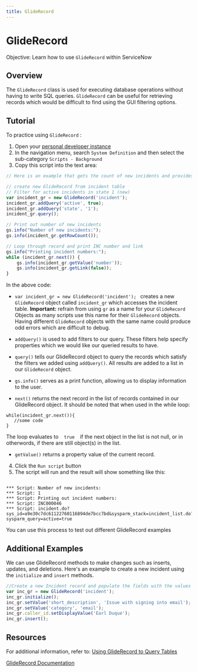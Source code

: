 ```yaml
---
title: GlideRecord
---
```


# GlideRecord

Objective: Learn how to use `GlideRecord` within ServiceNow

## Overview

The `GlideRecord` class is used for executing database operations without having to write SQL queries. `GlideRecord` can be useful for retrieving records which would be difficult to find using the GUI filtering options.

## Tutorial

To practice using `GlideRecord` : 
1. Open your [personal developer instance](https://developer.servicenow.com/app.do#!/instance?wu=true)
2. In the navigation menu, search `System Definition` and then select the sub-category `Scripts - Background`
3. Copy this script into the text area:

```javascript
// Here is an example that gets the count of new incidents and provides the INC number & link

// create new GlideRecord from incident table
// Filter for active incidents in state 1 (new)
var incident_gr = new GlideRecord('incident');
incident_gr.addQuery('active', true);
incident_gr.addQuery('state', '1');
incident_gr.query();

// Print out number of new incidents
gs.info("Number of new incidents:");
gs.info(incident_gr.getRowCount());

// Loop through record and print INC number and link
gs.info("Printing incident numbers:");
while (incident_gr.next()) {
    gs.info(incident_gr.getValue('number'));
    gs.info(incident_gr.getLink(false));
}
```

In the above code:

* ```var incident_gr = new GlideRecord('incident'); ``` creates a new ```GlideRecord``` object called ```incident_gr``` which accesses the incident table. **Important:** refrain from using ```gr``` as a name for your ```GlideRecord``` Objects as many scripts use this name for their ```GlideRecord``` objects. Having different ```GlideRecord``` objects with the same name could produce odd errors which are difficult to debug.

* ```addQuery()``` is used to add filters to our query. These filters help specify properties which we would like our queried results to have.

* ```query()``` tells our GlideRecord object to query the records which satisfy the filters we added using ```addQuery()```. All results are added to a list in our ```GlideRecord``` object.

* ```gs.info()``` serves as a print function, allowing us to display information to the user.

* ```next()``` returns the next record in the list of records contained in our GlideRecord object. It should be noted that when used in the while loop:

```
while(incident_gr.next()){
   //some code
}
```

The loop evaluates to ` ` ` true ` ` ` if the next object in the list is not null, or in otherwords, if there are still object(s) in the list.

* ```getValue()``` returns a property value of the current record.

4. Click the `Run script` button
5. The script will run and the result will show something like this: 

```

*** Script: Number of new incidents: 
*** Script: 1
*** Script: Printing out incident numbers:
*** Script: INC000046
*** Script: incident.do?sys_id=a9e30c7dc61122760116894de7bcc7bd&sysparm_stack=incident_list.do?sysparm_query=active=true
```

You can use this process to test out different GlideRecord examples

## Additional Examples

We can use GlideRecord methods to make changes such as inserts, updates, and deletions.
Here's an example to create a new incident using the `initialize` and `insert` methods.

```javascript
//Create a new Incident record and populate the fields with the values below
var inc_gr = new GlideRecord('incident');
inc_gr.initialize();
inc_gr.setValue('short_description', 'Issue with signing into email');
inc_gr.setValue('category', 'email');
inc_gr.caller_id.setDisplayValue('Earl Duque');
inc_gr.insert();
```

## Resources

For additional information, refer to:
[Using GlideRecord to Query Tables](https://docs.servicenow.com/bundle/madrid-application-development/page/script/server-scripting/concept/c_UsingGlideRecordToQueryTables.html)

[GlideRecord Documentation](https://docs.servicenow.com/bundle/madrid-application-development/page/app-store/dev_portal/API_reference/glideRecordScoped/concept/c_GlideRecordScopedAPI.html)
